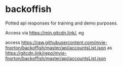 # backoffish
Potted api responses for training and demo purposes.

Access via https://min.gitcdn.link/, eg

access https://raw.githubusercontent.com/myie-fnorton/backoffish/master/api/accountsList.json 
as https://gitcdn.link/repo/myie-fnorton/backoffish/master/api/accountsList.json
